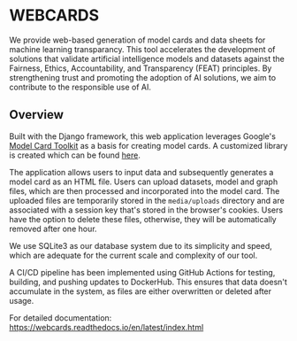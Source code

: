 # WEBCARDS

We provide web-based generation of model cards and data sheets for machine learning transparancy. This tool accelerates the development of solutions that validate artificial intelligence models and datasets against the Fairness, Ethics, Accountability, and Transparency (FEAT) principles. By strengthening trust and promoting the adoption of AI solutions, we aim to contribute to the responsible use of AI.

## Overview
Built with the Django framework, this web application leverages Google's [Model Card Toolkit](https://github.com/tensorflow/model-card-toolkit.git) as a basis for creating model cards. A customized library is created which can be found [here](https://github.com/mcmi-group/featai_lib.git).

The application allows users to input data and subsequently generates a model card as an HTML file. Users can upload datasets, model and graph files, which are then processed and incorporated into the model card. The uploaded files are temporarily stored in the `media/uploads` directory and are associated with a session key that's stored in the browser's cookies. Users have the option to delete these files, otherwise, they will be automatically removed after one hour.

We use SQLite3 as our database system due to its simplicity and speed, which are adequate for the current scale and complexity of our tool.

A CI/CD pipeline has been implemented using GitHub Actions for testing, building, and pushing updates to DockerHub. This ensures that data doesn't accumulate in the system, as files are either overwritten or deleted after usage.

For detailed documentation: https://webcards.readthedocs.io/en/latest/index.html
